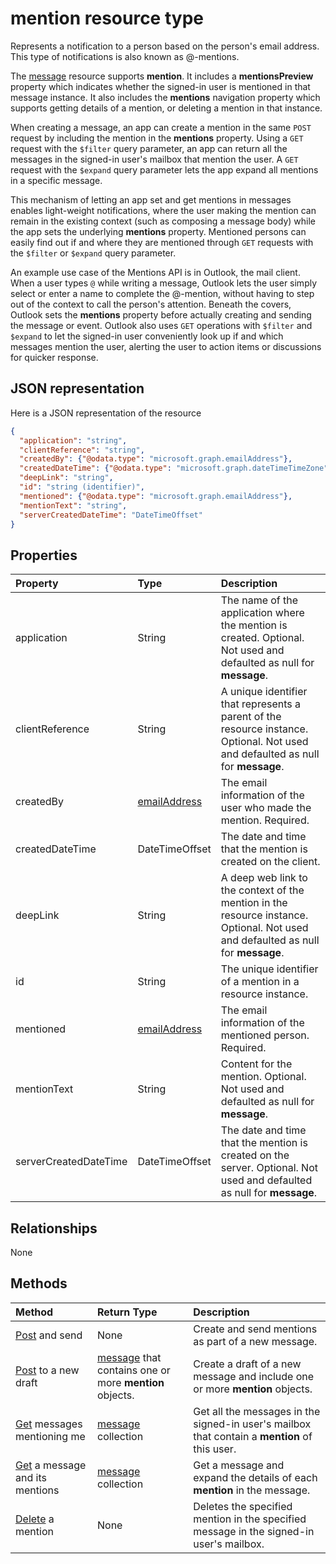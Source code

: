 # mention resource type

Represents a notification to a person based on the person's email address. This type of notifications is also known as 
@-mentions.

The [message](../resources/message.md) resource supports **mention**. It includes a
**mentionsPreview** property which indicates whether the signed-in user is mentioned in that message instance. It also
includes the **mentions** navigation property which supports getting details of a mention, or deleting a mention in that instance.

When creating a message, an app can create a mention in the same `POST` request by including the mention in 
the **mentions** property. Using a `GET` request with the `$filter` query parameter, an app can return 
all the messages in the signed-in user's mailbox that mention the user. A `GET` request with
the `$expand` query parameter lets the app expand all mentions in a specific message.

This mechanism of letting an app set and get mentions in messages enables light-weight notifications, where the
user making the mention can remain in the existing context (such as composing a message body) while the app sets 
the underlying **mentions** property. Mentioned persons can easily find out if and where they are mentioned 
through `GET` requests with the `$filter` or `$expand` query parameter.  

An example use case of the Mentions API is in Outlook, the mail client. When a user types `@` while writing a message, 
Outlook lets the user simply select or enter a name to complete the @-mention, without having to step out of 
the context to call the person's attention. Beneath the covers, Outlook sets the **mentions** property before actually
creating and sending the message or event. Outlook also uses `GET` operations with `$filter` and `$expand` to let the 
signed-in user conveniently look up if and which messages mention the user, alerting the user to action items 
or discussions for quicker response.


## JSON representation

Here is a JSON representation of the resource

<!-- {
  "blockType": "resource",
  "optionalProperties": [

  ],
  "@odata.type": "microsoft.graph.mention"
}-->

```json
{
  "application": "string",
  "clientReference": "string",
  "createdBy": {"@odata.type": "microsoft.graph.emailAddress"},
  "createdDateTime": {"@odata.type": "microsoft.graph.dateTimeTimeZone"},
  "deepLink": "string",
  "id": "string (identifier)",
  "mentioned": {"@odata.type": "microsoft.graph.emailAddress"},
  "mentionText": "string",
  "serverCreatedDateTime": "DateTimeOffset"
}

```
## Properties
| Property	   | Type	|Description|
|:---------------|:--------|:----------|
|application | String | The name of the application where the mention is created. Optional. Not used and defaulted as null for **message**. |
|clientReference | String | A unique identifier that represents a parent of the resource instance. Optional. Not used and defaulted as null for **message**. |
|createdBy  | [emailAddress](../resources/emailAddress.md) | The email information of the user who made the mention. Required. |
|createdDateTime  |DateTimeOffset |The date and time that the mention is created on the client. |
|deepLink | String | A deep web link to the context of the mention in the resource instance. Optional. Not used and defaulted as null for **message**. |
|id | String| The unique identifier of a mention in a resource instance.|
|mentioned | [emailAddress](../resources/emailAddress.md) | The email information of the mentioned person. Required. |
|mentionText | String | Content for the mention. Optional. Not used and defaulted as null for **message**. |
|serverCreatedDateTime | DateTimeOffset | The date and time that the mention is created on the server. Optional. Not used and defaulted as null for **message**. |

## Relationships
None


## Methods

| Method		   | Return Type	|Description|
|:---------------|:--------|:----------|
|[Post](../api/user_sendmail.md#request-2) and send | None | Create and send mentions as part of a new message.| 
|[Post](../api/user_post_messages.md#request-2) to a new draft | [message](../resources/message.md) that contains one or more **mention** objects. | Create a draft of a new message and include one or more **mention** objects.| 
|[Get](../api/user_list_messages.md#request-2) messages mentioning me | [message](../resources/message.md) collection | Get all the messages in the signed-in user's mailbox that contain a **mention** of this user.|
|[Get](../api/message_get.md#request-2) a message and its mentions | [message](../resources/message.md) collection | Get a message and expand the details of each **mention** in the message.|
|[Delete](../api/message_delete.md#request-2) a mention | None |Deletes the specified mention in the specified message in the signed-in user's mailbox. |

<!-- uuid: 8fcb5dbc-d5aa-4681-8e31-b001d5168d79
2015-10-25 14:57:30 UTC -->
<!-- {
  "type": "#page.annotation",
  "description": "mention resource",
  "keywords": "",
  "section": "documentation",
  "tocPath": ""
}-->
